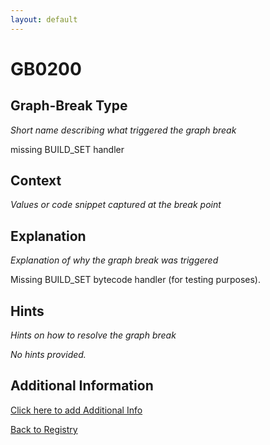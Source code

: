 ```yaml
---
layout: default
---
```

# GB0200

## Graph-Break Type
*Short name describing what triggered the graph break*

missing BUILD_SET handler

## Context
*Values or code snippet captured at the break point*



## Explanation
*Explanation of why the graph break was triggered*

Missing BUILD_SET bytecode handler (for testing purposes).

## Hints
*Hints on how to resolve the graph break*

*No hints provided.*


## Additional Information

<!-- ADDITIONAL INFORMATION START - Add custom information below this line -->

<!-- ADDITIONAL INFORMATION END -->


[Click here to add Additional Info](https://github.com/pytorch-labs/compile-graph-break-site/edit/main/docs/gb/gb0200.md)

[Back to Registry](../index.html)

